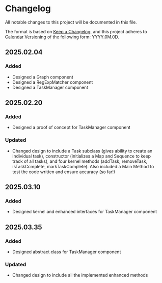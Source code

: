 # Changelog

All notable changes to this project will be documented in this file.

The format is based on [Keep a Changelog](https://keepachangelog.com/en/1.1.0/),
and this project adheres to [Calendar Versioning](https://calver.org/) of
the following form: YYYY.0M.0D.

## 2025.02.04

### Added

- Designed a Graph component
- Designed a RegExpMatcher component
- Designed a TaskManager component

## 2025.02.20

### Added

- Designed a proof of concept for TaskManager component

### Updated

- Changed design to include a Task subclass (gives ability to create an individual task), constructor (initializes a Map and Sequence to keep track of all tasks), and four kernel methods (addTask, removeTask, isTaskComplete, markTaskComplete). Also included a Main Method to test the code written and ensure accuracy (so far!)

## 2025.03.10

### Added

- Designed kernel and enhanced interfaces for TaskManager component

## 2025.03.35

### Added

- Designed abstract class for TaskManager component

### Updated

- Changed design to include all the implemented enhanced methods


